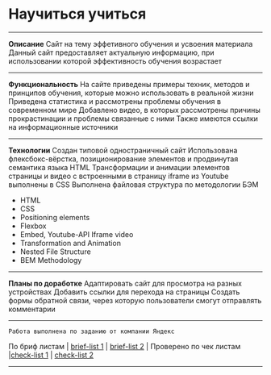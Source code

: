 # __Научиться учиться__

***
__Описание__
Сайт на тему эффетивного обучения и усвоения материала
Данный сайт предоставляет актуальную информацию, при использовании которой эффективность обучения возрастает


***
__Функциональность__
На сайте приведены примеры техник, методов и принципов обучения, которые можно использовать в реальной жизни
Приведена статистика и рассмотрены проблемы обучения в современном мире
Добавлено видео, в которых рассмотрены причины прокрастинации и проблемы связанные с ними
Также имеются ссылки на информационные источники
***
__Технологии__
Создан типовой одностраничный сайт
Использована флексбокс-вёрстка, позиционирование элементов и продвинутая семантика языка HTML
Трансформации и анимации элементов страницы и видео с встроенными в страницу iframe из Youtube выполнены в CSS
Выполнена файловая структура по методологии БЭМ

* HTML
* CSS
* Positioning elements 
* Flexbox
* Embed, Youtube-API Iframe video
* Transformation and Animation 
* Nested File Structure 
* BEM Methodology

---
__Планы по доработке__
Адаптировать сайт для просмотра на разных устройствах
Добавить ссылки для перехода на страницы
Создать формы обратной связи, через которую пользователи смогут отправлять комментарии

___

    Работа выполнена по заданию от компании Яндекс
По бриф листам  | [brief-list 1](https://code.s3.yandex.net/web-developer/project-1/sprint-1-brief.pdf) | [brief-list 2](https://code.s3.yandex.net/web-developer/project-1/sprint-2-brief.pdf) |
Проверено по чек листам |[check-list 1](https://code.s3.yandex.net/web-developer/checklists-pdf/new-program/checklist-1.pdf) | [check-list 2](https://code.s3.yandex.net/web-developer/checklists-pdf/new-program/checklist-2.pdf)
___


